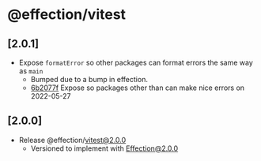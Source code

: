 # @effection/vitest

## \[2.0.1]

- Expose `formatError` so other packages can format errors the same way as `main`
  - Bumped due to a bump in effection.
  - [6b2077f](https://github.com/thefrontside/effection/commit/6b2077f6217883630e20df4569e22d2ebce3a6ce) Expose  so packages other than  can make nice errors on 2022-05-27

## \[2.0.0]

- Release @effection/vitest@2.0.0
  - Versioned to implement with Effection@2.0.0
